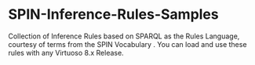 # SPIN-Inference-Rules-Samples
Collection of Inference Rules based on SPARQL as the Rules Language, courtesy of terms from the SPIN Vocabulary . 
You can load and use these rules with any Virtuoso 8.x Release. 
